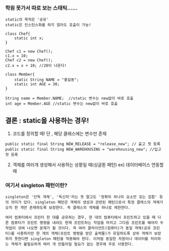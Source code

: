 ### 학원 못가서 따로 보는 스태틱......

```
static의 목적은 '공유'
static은 인스턴스화를 하지 않아도 호출이 가능!
```

```
class Chef{
    static int x;
}

Chef c1 = new Chef();
c1.x = 10;
Chef c2 = new Chef();
c2.x = x + 10; //20이 나온다!
```

```
class Member{
    static String NAME = "홍길동";
    static int AGE = 30;
}

String name = Member.NAME;  //static 변수는 new없이 바로 호출
int age = Member.AGE //static 변수는 new없이 바로 호출
```

## 결론 : static을 사용하는 경우!
1. 코드를 정의할 때! 단 , 해당 클래스에는 변수만 존재
```
public static final String NEW_RELEASE = "release_new"; // 출고 첫 등록
public static final String NEW_WAREHOUSING = "warehousing_new"; //입고 첫 등록
```
2. 객체를 여러개 생성해서 사용하는 상황일 때(싱글톤 패턴) ex) 데이터베이스 연동할 때


### 여기서 singleton 패턴이란?
    singleton은 '단독 개체', '독신자'라는 뜻 말고도 '정확히 하나의 요소만 갖는 집합' 등의 의미가 있다. singleton 패턴은 객체의 생성과 관련된 패턴으로서 특정 클래스의 객체가 오직 한 개만 존재하도록 보장한다. 즉 클래스의 객체를 하나로 제한한다.

```
여러 컴퓨터에서 프린터 한 대를 공유하는 경우, 한 대의 컴퓨터에서 프린트하고 있을 때 다른 컴퓨터가 프린트 명령을 내려도 현재 프린트하는 작업을 마치고 그다음 프린트를 해야지 두 작업이 섞여 나오면 문제가 될 것이다. 즉 여러 클라이언트(컴퓨터)가 동일 객체(공유 프린터)를 사용하지만 한 개의 객체(프린트 명령을 받은 출력물)가 유일하도록 상위 객체가 보장하지 못한다면 singleton 패턴을 적용해야 한다. 이처럼 동일한 자원이나 데이터를 처리하는 객체가 불필요하게 여러 개 만들어질 필요가 없는 경우에 주로 사용한다.
```
 
